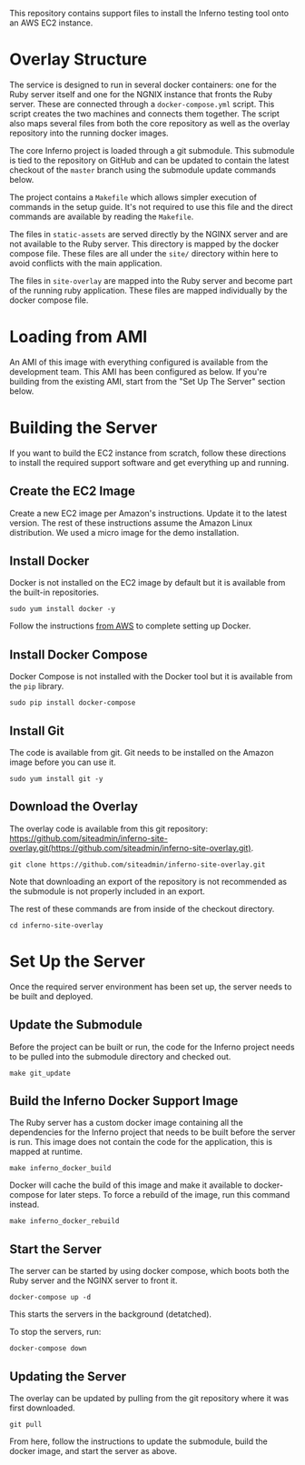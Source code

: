This repository contains support files to install the Inferno testing tool onto an AWS EC2 instance. 

# Overlay Structure

The service is designed to run in several docker containers: one for the Ruby server itself and one for the NGNIX instance that fronts the Ruby server. These are connected through a `docker-compose.yml` script. This script creates the two machines and connects them together. The script also maps several files from both the core repository as well as the overlay repository into the running docker images. 

The core Inferno project is loaded through a git submodule. This submodule is tied to the repository on GitHub and can be updated to contain the latest checkout of the `master` branch using the submodule update commands below.

The project contains a `Makefile` which allows simpler execution of commands in the setup guide. It's not required to use this file and the direct commands are available by reading the `Makefile`. 

The files in `static-assets` are served directly by the NGINX server and are not available to the Ruby server. This directory is mapped by the docker compose file. These files are all under the `site/` directory within here to avoid conflicts with the main application.

The files in `site-overlay` are mapped into the Ruby server and become part of the running ruby application. These files are mapped individually by the docker compose file.

# Loading from AMI

An AMI of this image with everything configured is available from the development team. This AMI has been configured as below. If you're building from the existing AMI, start from the "Set Up The Server" section below.

# Building the Server

If you want to build the EC2 instance from scratch, follow these directions to install the required support software and get everything up and running.

## Create the EC2 Image

Create a new EC2 image per Amazon's instructions. Update it to the latest version. The rest of these instructions assume the Amazon Linux distribution. We used a micro image for the demo installation.

## Install Docker

Docker is not installed on the EC2 image by default but it is available from the built-in repositories.

`sudo yum install docker -y`

Follow the instructions [from AWS](https://docs.aws.amazon.com/AmazonECS/latest/developerguide/docker-basics.html#install_docker) to complete setting up Docker.

## Install Docker Compose

Docker Compose is not installed with the Docker tool but it is available from the `pip` library.

`sudo pip install docker-compose`

## Install Git

The code is available from git. Git needs to be installed on the Amazon image before you can use it. 

`sudo yum install git -y`

## Download the Overlay

The overlay code is available from this git repository: https://github.com/siteadmin/inferno-site-overlay.git(https://github.com/siteadmin/inferno-site-overlay.git). 

`git clone https://github.com/siteadmin/inferno-site-overlay.git`

Note that downloading an export of the repository is not recommended as the submodule is not properly included in an export.

The rest of these commands are from inside of the checkout directory.

`cd inferno-site-overlay`

# Set Up the Server

Once the required server environment has been set up, the server needs to be built and deployed.

## Update the Submodule

Before the project can be built or run, the code for the Inferno project needs to be pulled into the submodule directory and checked out. 

`make git_update`

## Build the Inferno Docker Support Image

The Ruby server has a custom docker image containing all the dependencies for the Inferno project that needs to be built before the server is run. This image does not contain the code for the application, this is mapped at runtime.

`make inferno_docker_build`

Docker will cache the build of this image and make it available to docker-compose for later steps. To force a rebuild of the image, run this command instead.

`make inferno_docker_rebuild`

## Start the Server

The server can be started by using docker compose, which boots both the Ruby server and the NGINX server to front it. 

`docker-compose up -d`

This starts the servers in the background (detatched).

To stop the servers, run:

`docker-compose down`

## Updating the Server

The overlay can be updated by pulling from the git repository where it was first downloaded.

`git pull`

From here, follow the instructions to update the submodule, build the docker image, and start the server as above.
